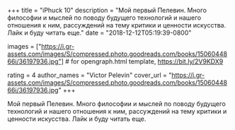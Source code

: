 
+++
title = "iPhuck 10"
description = "Мой первый Пелевин. Много философии и мыслей по поводу будущего технологий и нашего отношения к ним, рассуждений на тему критики и ценности искусства. Лайк и буду читать еще."
date = "2018-12-12T05:19:39-0800"

images = ["https://i.gr-assets.com/images/S/compressed.photo.goodreads.com/books/1506044866i/36197936.jpg"]  # for opengraph.html template, https://bit.ly/2V9KDX9

rating = 4
author_names = "Victor Pelevin"
cover_url = "https://i.gr-assets.com/images/S/compressed.photo.goodreads.com/books/1506044866i/36197936.jpg"
+++

Мой первый Пелевин. Много философии и мыслей по поводу будущего технологий и нашего отношения к ним, рассуждений на тему критики и ценности искусства. Лайк и буду читать еще.
